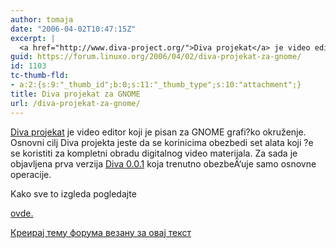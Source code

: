```yaml
---
author: tomaja
date: "2006-04-02T10:47:15Z"
excerpt: |
  <a href="http://www.diva-project.org/">Diva projekat</a> je video editor koji je pisan za GNOME grafi?ko okruženje. Osnovni cilj Diva projekta jeste da se korinicima obezbedi set alata koji ?e se koristiti za kompletni obradu digitalnog video materijala. Za sada je objavljena prva verzija <a href="http://www.diva-project.org/wiki/Releases">Diva 0.0.1</a> koja trenutno obezbeÄ‘uje samo osnovne operacije.<br />
guid: https://forum.linuxo.org/2006/04/02/diva-projekat-za-gnome/
id: 1103
tc-thumb-fld:
- a:2:{s:9:"_thumb_id";b:0;s:11:"_thumb_type";s:10:"attachment";}
title: Diva projekat za GNOME
url: /diva-projekat-za-gnome/
---
```

[Diva projekat](http://www.diva-project.org/) je video editor koji je pisan za GNOME grafi?ko okruženje. Osnovni cilj Diva projekta jeste da se korinicima obezbedi set alata koji ?e se koristiti za kompletni obradu digitalnog video materijala. Za sada je objavljena prva verzija [Diva 0.0.1](http://www.diva-project.org/wiki/Releases) koja trenutno obezbeÄ‘uje samo osnovne operacije.  
<!--break-->Kako sve to izgleda pogledajte 

[ovde.](http://www.diva-project.org/wiki/Screenshots) 

[Креирај тему форума везану за овај текст](https://linuxo.org/nova-tema-na-forumu/?se_pid=1103)